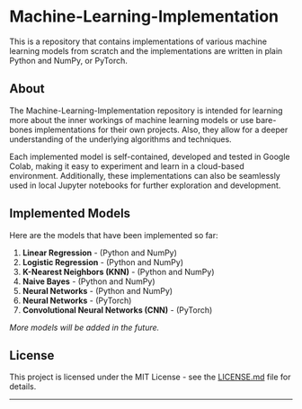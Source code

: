 # Machine-Learning-Implementation

This is a repository that contains implementations of various machine learning models from scratch and the implementations are written in plain Python and NumPy, or PyTorch.

## About

The Machine-Learning-Implementation repository is intended for learning more about the inner workings of machine learning models or use bare-bones implementations for their own projects. Also, they allow for a deeper understanding of the underlying algorithms and techniques. 

Each implemented model is self-contained, developed and tested in Google Colab, making it easy to experiment and learn in a cloud-based environment. Additionally, these implementations can also be seamlessly used in local Jupyter notebooks for further exploration and development. 

## Implemented Models

Here are the models that have been implemented so far:

1. **Linear Regression** - (Python and NumPy)
2. **Logistic Regression** - (Python and NumPy)
3. **K-Nearest Neighbors (KNN)** - (Python and NumPy)
4. **Naive Bayes** - (Python and NumPy)
5. **Neural Networks** - (Python and NumPy)
6. **Neural Networks** - (PyTorch)
7. **Convolutional Neural Networks (CNN)** - (PyTorch)

_More models will be added in the future._

## License

This project is licensed under the MIT License - see the [LICENSE.md](LICENSE.md) file for details.

______________________________________________________________________
